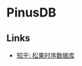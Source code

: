 # PinusDB

<database-detail dbname="pinusdb"></database-detail>

## Links

- [知乎: 松果时序数据库](https://zhuanlan.zhihu.com/p/80950362)